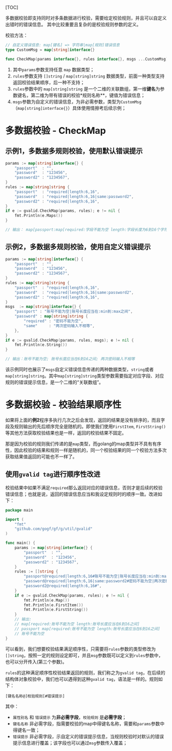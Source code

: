 [TOC]

多数据校验即支持同时对多条数据进行校验，需要给定校验规则，并且可以自定义出错时的错误信息。
其中比较重要且复杂的是校验规则参数的定义。

校验方法：
```go
// 自定义错误信息: map[键名] => 字符串|map[规则]错误信息
type CustomMsg = map[string]interface{}

func CheckMap(params interface{}, rules interface{}, msgs ...CustomMsg) *Error
```
1. 其中`params`参数支持任意 `map` 数据类型；
1. `rules`参数支持 `[]string` / `map[string]string` 数据类型，前面一种类型支持返回校验结果顺序，后一种不支持；
1. `rules`参数中的 `map[string]string` 是一个二维的关联数组，第一维**键名**为参数键名，第二维为带有错误的校验*规则名称**，键值为错误信息；
1. `msgs`参数为自定义的错误信息，为非必需参数，类型为`CustomMsg`（`map[string]interface{}`）具体使用情擦考后续示例；

# 多数据校验 - CheckMap


## 示例1，多数据多规则校验，使用默认错误提示
```go
params := map[string]interface{} {
    "passport"  : "",
    "password"  : "123456",
    "password2" : "1234567",
}
rules := map[string]string {
    "passport"  : "required|length:6,16",
    "password"  : "required|length:6,16|same:password2",
    "password2" : "required|length:6,16",
}
if e := gvalid.CheckMap(params, rules); e != nil {
    fmt.Println(e.Maps())
}

// 输出： map[passport:map[required:字段不能为空 length:字段长度为6到16个字符] password:map[same:字段值不合法]]
```

## 示例2，多数据多规则校验，使用自定义错误提示
```go
params := map[string]interface{} {
    "passport"  : "",
    "password"  : "123456",
    "password2" : "1234567",
}
rules := map[string]string {
    "passport"  : "required|length:6,16",
    "password"  : "required|length:6,16|same:password2",
    "password2" : "required|length:6,16",
}
msgs  := map[string]interface{} {
    "passport" : "账号不能为空|账号长度应当在:min到:max之间",
    "password" : map[string]string {
        "required" : "密码不能为空",
        "same"     : "两次密码输入不相等",
    },
}
if e := gvalid.CheckMap(params, rules, msgs); e != nil {
    fmt.Println(e.String())
}

// 输出：账号不能为空; 账号长度应当在6到16之间; 两次密码输入不相等
```

该示例同时也展示了`msgs`自定义错误信息传递的两种数据类型，```string```或者```map[string]string```。其中```map[string]string```类型参数需要指定对应字段、对应规则的错误提示信息，是一个二维的“关联数组”。

# 多数据校验 - 校验结果顺序性

如果将上面的**例2**程序多执行几次之后会发现，返回的结果是没有排序的，而且字段及规则输出的先后顺序完全是随机的。即使我们使用`FirstItem`,  `FirstString()`等其他方法获取校验结果也是一样，返回的校验结果不固定。

那是因为校验的规则我们传递的是`map`类型，而golang的map类型并不具有有序性，因此校验的结果和规则一样是随机的，同一个校验结果的同一个校验方法多次获取结果值返回的可能也不一样了。

## 使用`gvalid tag`进行顺序性改进

校验结果中如果不满足`required`那么返回对应的错误信息，否则才是后续的校验错误信息；也就是说，返回的错误信息应当和我设定规则时的顺序一致。改进如下：

```go
package main

import (
    "fmt"
    "github.com/gogf/gf/g/util/gvalid"
)

func main() {
    params := map[string]interface{} {
        "passport"  : "",
        "password"  : "123456",
        "password2" : "1234567",
    }
    rules := []string {
        "passport@required|length:6,16#账号不能为空|账号长度应当在:min到:max之间",
        "password@required|length:6,16|same:password2#密码不能为空|两次密码输入不相等",
        "password2@required|length:6,16#",
    }
    if e := gvalid.CheckMap(params, rules); e != nil {
        fmt.Println(e.Map())
        fmt.Println(e.FirstItem())
        fmt.Println(e.FirstString())
    }
    // 输出:
    // map[required:账号不能为空 length:账号长度应当在6到16之间]
    // passport map[required:账号不能为空 length:账号长度应当在6到16之间]
    // 账号不能为空
}
```
可以看到，我们想要校验结果满足顺序性，只需要将`rules`参数的类型修改为`[]string`，按照一定的规则设定即可，并且`msg`参数既可以定义到`rules`参数中，也可以分开传入(第三个参数)。

`rules`的这种满足顺序性校验结果返回的规则，我们称之为`gvalid tag`，在后续的结构体对象校验中，我们也可以遇得到这种`gvalid tag`，语法是一样的。规则如下：
```
[键名名称@]校验规则[#错误提示]
```
其中：
- `属性别名` 和 `错误提示` 为**非必需字段**，`校验规则` 是**必需字段**；
- `键名名称` 非必需字段，指需要校验的map中得键名名称，需要和`params`参数中得键名一致；
- `错误提示` 非必需字段，示自定义的错误提示信息，当规则校验时对默认的错误提示信息进行覆盖；该字段也可以通过`msg`参数传入覆盖；